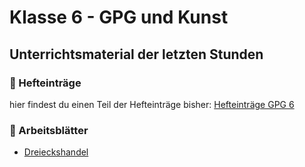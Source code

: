 # Klasse 6 - GPG und Kunst

## Unterrichtsmaterial der letzten Stunden

### 📕 Hefteinträge
hier findest du einen Teil der Hefteinträge bisher: [Hefteinträge GPG 6](GPG_6/Hefteinträge_GPG_6/Hefteinträge%20GPG%206.md)

### 📝 Arbeitsblätter

- [Dreieckshandel](GPG_6/Arbeitsblätter_GPG_6/Dreieckshandel.html)



